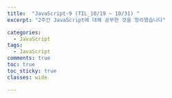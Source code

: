 ```yaml
---
title:  "JavaScript-9 (TIL_10/19 ~ 10/31) "
excerpt: "2주간 JavaScript에 대해 공부한 것을 정리했습니다"

categories:
  - JavaScript
tags:
  - JavaScript
comments: true
toc: true
toc_sticky: true
classes: wide

---
```



